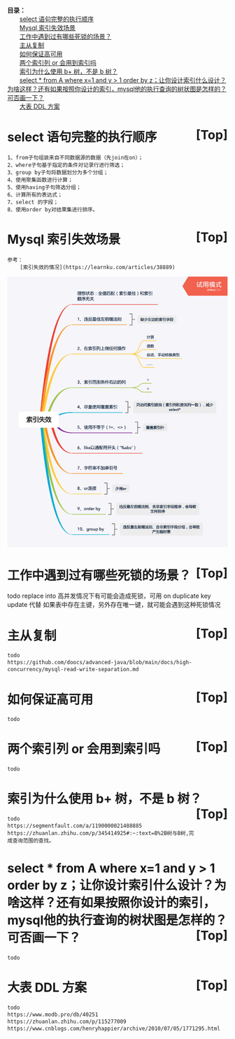 <a name="index">**目录：**</a><br>
&emsp;&emsp;<a href="#0">select 语句完整的执行顺序</a><br>
&emsp;&emsp;<a href="#1">Mysql 索引失效场景</a><br>
&emsp;&emsp;<a href="#2">工作中遇到过有哪些死锁的场景？</a><br>
&emsp;&emsp;<a href="#3">主从复制</a><br>
&emsp;&emsp;<a href="#4">如何保证高可用</a><br>
&emsp;&emsp;<a href="#5">两个索引列 or 会用到索引吗</a><br>
&emsp;&emsp;<a href="#6">索引为什么使用 b+ 树，不是 b 树？</a><br>
&emsp;&emsp;<a href="#7">select * from A where x=1 and y > 1 order by z；让你设计索引什么设计？为啥这样？还有如果按照你设计的索引，mysql他的执行查询的树状图是怎样的？可否画一下？</a><br>
&emsp;&emsp;<a href="#8">大表 DDL 方案</a><br>
# <a name="0">select 语句完整的执行顺序</a><a style="float:right;text-decoration:none;" href="#index">[Top]</a>

    1、from子句组装来自不同数据源的数据（先join在on）；
    2、where子句基于指定的条件对记录行进行筛选；
    3、group by子句将数据划分为多个分组；
    4、使用聚集函数进行计算；
    5、使用having子句筛选分组；
    6、计算所有的表达式；
    7、select 的字段；
    8、使用order by对结果集进行排序。

# <a name="1">Mysql 索引失效场景</a><a style="float:right;text-decoration:none;" href="#index">[Top]</a>

    参考：
        [索引失效的情况](https://learnku.com/articles/38889)

<p align='center'>
    <img src='./images/Mysql 索引失效场景.png'>
</p>

# <a name="2">工作中遇到过有哪些死锁的场景？</a><a style="float:right;text-decoration:none;" href="#index">[Top]</a>

   todo
   replace into 高并发情况下有可能会造成死锁，可用 on duplicate key update 代替
   如果表中存在主键，另外存在唯一键，就可能会遇到这种死锁情况

# <a name="3">主从复制</a><a style="float:right;text-decoration:none;" href="#index">[Top]</a>

    todo
    https://github.com/doocs/advanced-java/blob/main/docs/high-concurrency/mysql-read-write-separation.md

# <a name="4">如何保证高可用</a><a style="float:right;text-decoration:none;" href="#index">[Top]</a>

    todo

# <a name="5">两个索引列 or 会用到索引吗</a><a style="float:right;text-decoration:none;" href="#index">[Top]</a>

    todo

# <a name="6">索引为什么使用 b+ 树，不是 b 树？</a><a style="float:right;text-decoration:none;" href="#index">[Top]</a>

    todo
    https://segmentfault.com/a/1190000021488885
    https://zhuanlan.zhihu.com/p/345414925#:~:text=B%2B树与B树,完成查询范围的查找。

# <a name="7">select * from A where x=1 and y > 1 order by z；让你设计索引什么设计？为啥这样？还有如果按照你设计的索引，mysql他的执行查询的树状图是怎样的？可否画一下？</a><a style="float:right;text-decoration:none;" href="#index">[Top]</a>

    todo

# <a name="8">大表 DDL 方案</a><a style="float:right;text-decoration:none;" href="#index">[Top]</a>

    todo
    https://www.modb.pro/db/40251
    https://zhuanlan.zhihu.com/p/115277009
    https://www.cnblogs.com/henryhappier/archive/2010/07/05/1771295.html
